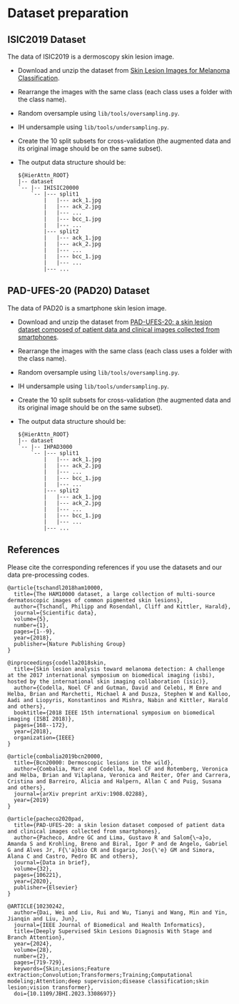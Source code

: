 # Dataset preparation

## ISIC2019 Dataset

The data of ISIC2019 is a dermoscopy skin lesion image. 

- Download and unzip the dataset from [Skin Lesion Images for Melanoma Classification](https://www.kaggle.com/datasets/andrewmvd/isic-2019).

- Rearrange the images with the same class (each class uses a folder with the class name).

- Random oversample using `lib/tools/oversampling.py`.

- IH undersample using `lib/tools/undersampling.py`.

- Create the 10 split subsets for cross-validation (the augmented data and its original image should be on the same subset).

- The output data structure should be:

  ~~~
  ${HierAttn_ROOT}
  |-- dataset
  `-- |-- IHISIC20000
      `-- |--- split1
          |   |--- ack_1.jpg
          |   |--- ack_2.jpg
          |   |--- ...
          |   |--- bcc_1.jpg
          |   |--- ...
          |--- split2
          |   |--- ack_1.jpg
          |   |--- ack_2.jpg
          |   |--- ...
          |   |--- bcc_1.jpg
          |   |--- ...
          |--- ...
  ~~~

## PAD-UFES-20 (PAD20) Dataset

The data of PAD20 is a smartphone skin lesion image. 

- Download and unzip the dataset from [PAD-UFES-20: a skin lesion dataset composed of patient data and clinical images collected from smartphones](https://data.mendeley.com/datasets/zr7vgbcyr2/1).

- Rearrange the images with the same class (each class uses a folder with the class name).

- Random oversample using `lib/tools/oversampling.py`.

- IH undersample using `lib/tools/undersampling.py`.

- Create the 10 split subsets for cross-validation (the augmented data and its original image should be on the same subset).

- The output data structure should be:

  ~~~
  ${HierAttn_ROOT}
  |-- dataset
  `-- |-- IHPAD3000
      `-- |--- split1
          |   |--- ack_1.jpg
          |   |--- ack_2.jpg
          |   |--- ...
          |   |--- bcc_1.jpg
          |   |--- ...
          |--- split2
          |   |--- ack_1.jpg
          |   |--- ack_2.jpg
          |   |--- ...
          |   |--- bcc_1.jpg
          |   |--- ...
          |--- ...
  ~~~

## References

Please cite the corresponding references if you use the datasets and our data pre-processing codes.

~~~
@article{tschandl2018ham10000,
  title={The HAM10000 dataset, a large collection of multi-source dermatoscopic images of common pigmented skin lesions},
  author={Tschandl, Philipp and Rosendahl, Cliff and Kittler, Harald},
  journal={Scientific data},
  volume={5},
  number={1},
  pages={1--9},
  year={2018},
  publisher={Nature Publishing Group}
}

@inproceedings{codella2018skin,
  title={Skin lesion analysis toward melanoma detection: A challenge at the 2017 international symposium on biomedical imaging (isbi), hosted by the international skin imaging collaboration (isic)},
  author={Codella, Noel CF and Gutman, David and Celebi, M Emre and Helba, Brian and Marchetti, Michael A and Dusza, Stephen W and Kalloo, Aadi and Liopyris, Konstantinos and Mishra, Nabin and Kittler, Harald and others},
  booktitle={2018 IEEE 15th international symposium on biomedical imaging (ISBI 2018)},
  pages={168--172},
  year={2018},
  organization={IEEE}
}

@article{combalia2019bcn20000,
  title={Bcn20000: Dermoscopic lesions in the wild},
  author={Combalia, Marc and Codella, Noel CF and Rotemberg, Veronica and Helba, Brian and Vilaplana, Veronica and Reiter, Ofer and Carrera, Cristina and Barreiro, Alicia and Halpern, Allan C and Puig, Susana and others},
  journal={arXiv preprint arXiv:1908.02288},
  year={2019}
}

@article{pacheco2020pad,
  title={PAD-UFES-20: a skin lesion dataset composed of patient data and clinical images collected from smartphones},
  author={Pacheco, Andre GC and Lima, Gustavo R and Salom{\~a}o, Amanda S and Krohling, Breno and Biral, Igor P and de Angelo, Gabriel G and Alves Jr, F{\'a}bio CR and Esgario, Jos{\'e} GM and Simora, Alana C and Castro, Pedro BC and others},
  journal={Data in brief},
  volume={32},
  pages={106221},
  year={2020},
  publisher={Elsevier}
}

@ARTICLE{10230242,
  author={Dai, Wei and Liu, Rui and Wu, Tianyi and Wang, Min and Yin, Jianqin and Liu, Jun},
  journal={IEEE Journal of Biomedical and Health Informatics}, 
  title={Deeply Supervised Skin Lesions Diagnosis With Stage and Branch Attention}, 
  year={2024},
  volume={28},
  number={2},
  pages={719-729},
  keywords={Skin;Lesions;Feature extraction;Convolution;Transformers;Training;Computational modeling;Attention;deep supervision;disease classification;skin lesion;vision transformer},
  doi={10.1109/JBHI.2023.3308697}}

~~~